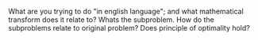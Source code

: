 What are you trying to do "in english language"; and what mathematical transform does it relate to?
Whats the subproblem. How do the subproblems relate to original problem? Does principle of optimality hold?
